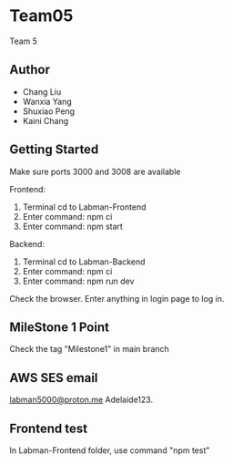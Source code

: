 # Team05
Team 5

## Author

- Chang Liu
- Wanxia Yang
- Shuxiao Peng
- Kaini Chang

## Getting Started
Make sure ports 3000 and 3008 are available

Frontend:
1. Terminal cd to Labman-Frontend
2. Enter command: npm ci
3. Enter command: npm start

Backend:
1. Terminal cd to Labman-Backend
2. Enter command: npm ci
3. Enter command: npm run dev

Check the browser. Enter anything in login page to log in.

## MileStone 1 Point 
Check the tag "Milestone1" in main branch

## AWS SES email
labman5000@proton.me
Adelaide123.

## Frontend test
In Labman-Frontend folder, use command "npm test"
